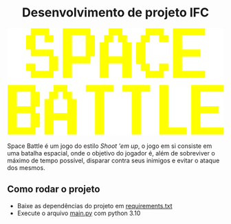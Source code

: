 <h1 align="center">Desenvolvimento de projeto IFC</h1>

<p align="center">
  <img src="/assets/images/default/logo.png" alt="Logo Space Battle" height="250"/>
</p>

Space Battle é um jogo do estilo <i>Shoot 'em up</i>, o jogo em si consiste em uma batalha espacial, onde o objetivo do jogador é, além de sobreviver o máximo de tempo possível, disparar contra seus inimigos e evitar o ataque dos mesmos.

## Como rodar o projeto

* Baixe as dependências do projeto em [requirements.txt](requirements.txt)
* Execute o arquivo [main.py](main.py) com python 3.10
  


